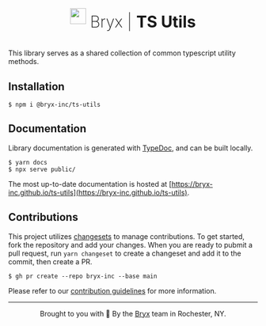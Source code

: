 <div align="center" style="text-align: center; display: flex; justify-content: center; align-items: center; gap: 8px;">
    <img src="https://raw.githubusercontent.com/bryx-inc/ts-utils/main/docs/tsutils_logo.png" height="32px" />
    <h1 align="center" style="font-size: 32px;"><span style="font-weight: 200">Bryx | </span> <strong>TS Utils</strong></div>
</div>

This library serves as a shared collection of common typescript utility methods.

## Installation
```
$ npm i @bryx-inc/ts-utils
```

## Documentation

Library documentation is generated with [TypeDoc](https://github.com/TypeStrong/TypeDoc), and can be built locally.

```
$ yarn docs
$ npx serve public/
```

The most up-to-date documentation is hosted at [https://bryx-inc.github.io/ts-utils](https://bryx-inc.github.io/ts-utils).

## Contributions

This project utilizes [changesets](https://github.com/changesets/changesets) to manage contributions. To get started, fork the repository and add your changes. When you are ready to pubmit a pull request, run `yarn changeset` to create a changeset and add it to the commit, then create a PR.

```
$ gh pr create --repo bryx-inc --base main
```

Please refer to our [contribution guidelines](/CONTRIBUTING.md) for more information.

---

<p align="center">
    Brought to you with 🤍 By the <a href="https://bryx.com">Bryx</a> team in Rochester, NY.
</p>
